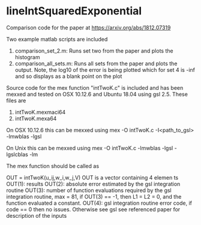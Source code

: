 # lineIntSquaredExponential
Comparison code for the paper at https://arxiv.org/abs/1812.07319

Two example matlab scripts are included
1. comparison_set_2.m: Runs set two from the paper and plots the histogram
2. comparison_all_sets.m: Runs all sets from the paper and plots the output. Note, the log10 of the error is being plotted which for set 4 is -inf and so displays as a blank point on the plot

Source code for the mex function "intTwoK.c" is included and has been mexxed and tested on OSX 10.12.6 and Ubuntu 18.04 using gsl 2.5. These files are
1. intTwoK.mexmaci64
2. intTwoK.mexa64

On OSX 10.12.6 this can be mexxed using
mex -O intTwoK.c -I<path_to_gsl> -lmwblas -lgsl

On Unix <version number> this can be mexxed using
mex -O intTwoK.c -lmwblas -lgsl -lgslcblas -lm

The mex function should be called as

OUT = intTwoK(u_ij,w_i,w_j,V)
    OUT is a vector containing 4 elemen ts
    OUT(1): results
    OUT(2): absolute error estimated by the gsl integration routine
    OUT(3): number of function evaluations required by the gsl integration routine, max = 81, if OUT(3) == -1, then L1 = L2 = 0, and the function evaluated a constant.
    OUT(4): gsl integration routine error code, if code == 0 then no issues. Otherwise see gsl
    see referenced paper for description of the inputs
